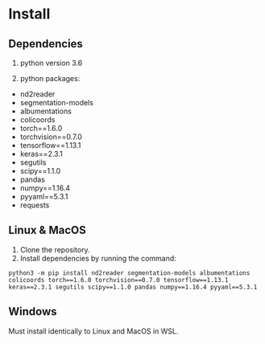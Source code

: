 # Install

## Dependencies
1. python version 3.6

2. python packages:
- nd2reader
- segmentation-models
- albumentations
- colicoords
- torch==1.6.0
- torchvision==0.7.0
- tensorflow==1.13.1
- keras==2.3.1
- segutils
- scipy==1.1.0
- pandas
- numpy==1.16.4
- pyyaml==5.3.1
- requests

## Linux & MacOS

1. Clone the repository.
2. Install dependencies by running the command:

`python3 -m pip install nd2reader segmentation-models albumentations colicoords torch==1.6.0 torchvision==0.7.0 tensorflow==1.13.1 keras==2.3.1 segutils scipy==1.1.0 pandas numpy==1.16.4 pyyaml==5.3.1`

## Windows

Must install identically to Linux and MacOS in WSL.
